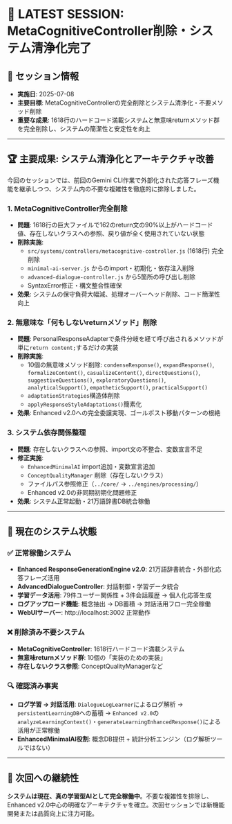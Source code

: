 # 🚀 LATEST SESSION: MetaCognitiveController削除・システム清浄化完了

## 📅 **セッション情報**
- **実施日**: 2025-07-08
- **主要目標**: MetaCognitiveControllerの完全削除とシステム清浄化・不要メソッド削除
- **重要な成果**: 1618行のハードコード満載システムと無意味returnメソッド群を完全削除し、システムの簡潔性と安定性を向上

---

## 🏆 **主要成果: システム清浄化とアーキテクチャ改善**

今回のセッションでは、前回のGemini CLI作業で外部化された応答フレーズ機能を継承しつつ、システム内の不要な複雑性を徹底的に排除しました。

### **1. MetaCognitiveController完全削除**
- **問題**: 1618行の巨大ファイルで162のreturn文の90%以上がハードコード値、存在しないクラスへの参照、戻り値が全く使用されていない状態
- **削除実施**: 
    - `src/systems/controllers/metacognitive-controller.js` (1618行) 完全削除
    - `minimal-ai-server.js` からのimport・初期化・依存注入削除
    - `advanced-dialogue-controller.js` から5箇所の呼び出し削除
    - SyntaxError修正・構文整合性確保
- **効果**: システムの保守負荷大幅減、処理オーバーヘッド削除、コード簡潔性向上

### **2. 無意味な「何もしないreturnメソッド」削除**
- **問題**: PersonalResponseAdapterで条件分岐を経て呼び出されるメソッドが単に`return content;`するだけの実装
- **削除実施**:
    - 10個の無意味メソッド削除: `condenseResponse()`, `expandResponse()`, `formalizeContent()`, `casualizeContent()`, `directQuestions()`, `suggestiveQuestions()`, `exploratoryQuestions()`, `analyticalSupport()`, `empatheticSupport()`, `practicalSupport()`
    - `adaptationStrategies`構造体削除
    - `applyResponseStyleAdaptations()`簡素化
- **効果**: Enhanced v2.0への完全委譲実現、ゴールポスト移動パターンの根絶

### **3. システム依存関係整理**
- **問題**: 存在しないクラスへの参照、import文の不整合、変数宣言不足
- **修正実施**:
    - `EnhancedMinimalAI` import追加・変数宣言追加
    - `ConceptQualityManager` 削除（存在しないクラス）
    - ファイルパス参照修正（`../core/` → `../engines/processing/`）
    - Enhanced v2.0の非同期初期化問題修正
- **効果**: システム正常起動・21万語辞書DB統合稼働

---

## 🎯 **現在のシステム状態**

### **✅ 正常稼働システム**
- **Enhanced ResponseGenerationEngine v2.0**: 21万語辞書統合・外部化応答フレーズ活用
- **AdvancedDialogueController**: 対話制御・学習データ統合
- **学習データ活用**: 79件ユーザー関係性 + 3件会話履歴 → 個人化応答生成
- **ログアップロード機能**: 概念抽出 → DB蓄積 → 対話活用フロー完全稼働
- **WebUIサーバー**: http://localhost:3002 正常動作

### **❌ 削除済み不要システム**
- **MetaCognitiveController**: 1618行ハードコード満載システム
- **無意味returnメソッド群**: 10個の「実装のための実装」
- **存在しないクラス参照**: ConceptQualityManagerなど

### **🔍 確認済み事実**
- **ログ学習 → 対話活用**: `DialogueLogLearner`によるログ解析 → `persistentLearningDB`への蓄積 → `Enhanced v2.0`の`analyzeLearningContext()`・`generateLearningEnhancedResponse()`による活用が正常稼働
- **EnhancedMinimalAI役割**: 概念DB提供 + 統計分析エンジン（ログ解析ツールではない）

---

## 🎯 **次回への継続性**

**システムは現在、真の学習型AIとして完全稼働中**。不要な複雑性を排除し、Enhanced v2.0中心の明確なアーキテクチャを確立。次回セッションでは新機能開発または品質向上に注力可能。
